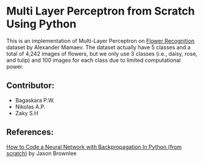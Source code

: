 # Multi Layer Perceptron from Scratch Using Python
This is an implementation of Multi-Layer Perceptron on <a href="https://www.kaggle.com/alxmamaev/flowers-recognition">Flower Recognition</a> dataset by Alexander Mamaev.
The dataset actually have 5 classes and a total of 4,242 images of flowers, but we only use 3 classes (i.e., daisy, rose, and tulip) and 100 images for each class due to limited computational power.

<h2>Contributor:</h2>
<ul>
  <li>Bagaskara P.W.</li>
  <li>Nikolas A.P.</li>
  <li>Zaky S.H</li>
</ul>

<h2>References:</h2>
<a href="https://machinelearningmastery.com/implement-backpropagation-algorithm-scratch-python/">How to Code a Neural Network with Backpropagation In Python (from scratch)</a> by Jason Brownlee
